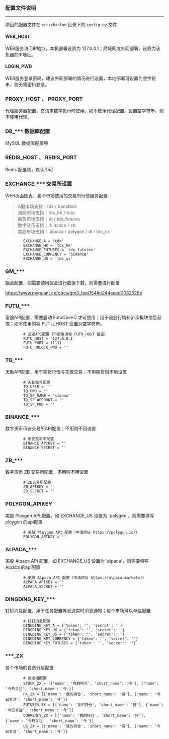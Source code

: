 ### 配置文件说明

---

项目的配置文件在 `src/chanlun` 目录下的 `config.py` 文件

#### WEB_HOST

WEB服务访问IP地址，本机部署设置为 127.0.0.1；局域网或外网部署，设置为该机器的IP地址。

#### LOGIN_PWD

WEB服务登录密码，建议外网部署的情况进行设置，本地部署可设置为空字符串，则无需密码登录。

### PROXY_HOST 、 PROXY_PORT

代理服务器配置，在请求数字货币时使用，如不使用代理配置，设置空字符串，则不使用代理。

### DB_*** 数据库配置

MySQL 数据库配置项

### REDIS_HOST 、 REDIS_PORT

Redis 配置项，默认即可

### EXCHANGE_*** 交易所设置

WEB页面图表，各个市场使用的交易所行情服务配置
> A股市场支持：tdx / baostock    
> 港股市场支持：tdx_hk / futu    
> 期货市场支持：tq / tdx_futures    
> 数字货币支持： binance / zb    
> 美股市场支持： alpaca / polygon / ib / tdx_us

            EXCHANGE_A = 'tdx'
            EXCHANGE_HK = 'tdx_hk'
            EXCHANGE_FUTURES = 'tdx_futures'
            EXCHANGE_CURRENCY = 'binance'
            EXCHANGE_US = 'tdx_us'

### GM_***

掘金配置，如需要使用掘金进行数据下载，则需要进行配置

https://www.myquant.cn/docs/gm3_faq/154#b244aeed0032526e

### FUTU_***

富途API配置，需要启动 FutuOpenD 才可使用；用于港股行情和沪深板块信息获取；如不使用则将 FUTU_HOST 设置为空字符串。

            # 富途API配置（不使用请将 FUTU_HOST 留空）
            FUTU_HOST = '127.0.0.1'
            FUTU_PORT = 11111
            FUTU_UNLOCK_PWD = ''

### TQ_***

天勤API配置，用于期货行情与实盘交易；不用期货则不用设置

            # 天勤账号配置
            TQ_USER = ''
            TQ_PWD = ''
            TQ_SP_NAME = 'simnow'
            TQ_SP_ACCOUNT = ''
            TQ_SP_PWD = ''

### BINANCE_***

数字货币币安交易所API配置；不用则不用设置

            # 币安交易所配置
            BINANCE_APIKEY = ''
            BINANCE_SECRET = ''

### ZB_***

数字货币 ZB 交易所配置，不用则不用设置

            # ZB交易所配置
            ZB_APIKEY = ''
            ZB_SECRET = ''

### POLYGON_APIKEY

美股 Ploygon API 配置，如 EXCHANGE_US 设置为 'polygon'，则需要填写 ploygon 的api配置

            # 美股 Ploygon API 配置（申请网址 https://polygon.io/）
            POLYGON_APIKEY = ''

### ALPACA_***

美股 Alpaca API 配置，如 EXCHANGE_US 设置为 'alpaca'，则需要填写 Alpaca 的api配置

            # 美股 Alpaca API 配置（申请网址 https://alpaca.markets/）
            ALPACA_APIKEY = ''
            ALPACA_SECRET = ''

### DINGDING_KEY_***

钉钉消息配置，用于任务配置等发送实时消息通知；每个市场可以单独配置

            # 钉钉消息配置
            DINGDING_KEY_A = {'token': '', 'secret': ''}
            DINGDING_KEY_HK = {'token': '', 'secret': ''}
            DINGDING_KEY_US = {'token': '', 'secret': ''}
            DINGDING_KEY_CURRENCY = {'token': '', 'secret': ''}
            DINGDING_KEY_FUTURES = {'token': '', 'secret': ''}

### ***_ZX

各个市场的自选分组配置

            # 自选组配置
            STOCK_ZX = [{'name': '我的持仓', 'short_name': '持'}, {'name': '今日关注', 'short_name': '今'}]
            HK_ZX = [{'name': '我的持仓', 'short_name': '持'}, {'name': '今日关注', 'short_name': '今'}]
            FUTURES_ZX = [{'name': '我的持仓', 'short_name': '持'}, {'name': '今日关注', 'short_name': '今'}]
            CURRENCY_ZX = [{'name': '我的持仓', 'short_name': '持'}, {'name': '今日关注', 'short_name': '今'}]
            US_ZX = [{'name': '我的持仓', 'short_name': '持'}, {'name': '今日关注', 'short_name': '今'}]
